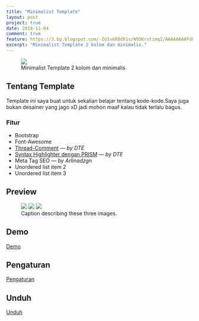 ```yaml
---
title: "Minimalist Template"
layout: post
project: true
date: 2018-11-04
comment: true
feature: https://3.bp.blogspot.com/-Zo1vkR0dh1s/W95KrstimqI/AAAAAAAAFd0/QFuUV-kNMbsBSJ4OgXKfQAItQGB6cqRjgCLcBGAs/s1600/homepage.png
excerpt: "Minimalist Template 2 kolom dan minimalis."
---
```


<figure>
    <a href="https://3.bp.blogspot.com/-Zo1vkR0dh1s/W95KrstimqI/AAAAAAAAFd0/QFuUV-kNMbsBSJ4OgXKfQAItQGB6cqRjgCLcBGAs/s1600/homepage.png"><img src="https://3.bp.blogspot.com/-Zo1vkR0dh1s/W95KrstimqI/AAAAAAAAFd0/QFuUV-kNMbsBSJ4OgXKfQAItQGB6cqRjgCLcBGAs/s1600/homepage.png"></a>
    <figcaption>Minimalist Template 2 kolom dan minimalis</figcaption>
</figure>

## Tentang Template
Template ini saya buat untuk sekalian belajar tentang kode-kode.Saya juga bukan desainer yang jago xD jadi mohon maaf kalau tidak terlalu bagus.
### Fitur 
<ul>
<li> Bootstrap <span class="badge badge-pill badge-success"><i class="fas fa-check-circle"></i></span> </li>
<li> Font-Awesome <span class="badge badge-pill badge-success"><i class="fas fa-check-circle"></i></span> </li>
<li> <a target='_blank' href="https://www.dte.web.id/2013/01/membuat-fitur-komentar-berbalas.html">Thread-Comment</a> <cite>— by DTE </cite> <span class="badge badge-pill badge-success"><i class="fas fa-check-circle"></i></span> </li>
<li> <a target='_blank' href="https://www.dte.web.id/2012/09/syntax-highlighter-dengan-prism.html">Syntax Highlighter dengan PRISM</a> <cite>— by DTE </cite> <span class="badge badge-pill badge-success"><i class="fas fa-check-circle"></i></span> </li>
<li>Meta Tag SEO  <cite>— by Arlinadzgn </cite> <span class="badge badge-pill badge-success"><i class="fas fa-check-circle"></i></span> </li>
<li>Unordered list item 2</li>
<li>Unordered list item 3</li>
</ul>

## Preview

<figure class="third">
	<img src="https://2.bp.blogspot.com/-teeEm9dYA_U/W95KrOU_MxI/AAAAAAAAFds/DAAQsehTSXsX5PdKXwCW3uwqYvkHCjZVQCLcBGAs/s1600/content.png">
	<img src="https://4.bp.blogspot.com/-k6bCertbAQY/W95KroEYamI/AAAAAAAAFdw/MVZuzr-b74QzY51SUBnFIJ1BC116T4y8QCLcBGAs/s1600/komen.png" imageanchor="1" >
	<img src="https://1.bp.blogspot.com/-Y8xDsNtlWD8/W95KsIaRaFI/AAAAAAAAFd4/F9_TCmkZuRQb2I6DQ-9gANbfhLJ5cd2RQCLcBGAs/s1600/page.png">
	<figcaption>Caption describing these three images.</figcaption>
</figure>

## Demo
<a href="https://template-p1.blogspot.com/" class="btn"><i class="fas fa-eye"></i> Demo</a>

## Pengaturan
<a href="https://template-p1.blogspot.com/p/tentang.html" class="btn"><i class="fas fa-cog"></i> Pengaturan</a>

## Unduh
<a href="https://mega.nz/#!LrpzESKB" class="btn"><i class="fas fa-file-download"></i> Unduh</a>
